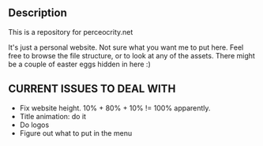 
Description
---
This is a repository for perceocrity.net

It's just a personal website. Not sure what you want me to put here. Feel free to browse the file structure, or to look at any of the assets.  There might be a couple of easter eggs hidden in here :)


CURRENT ISSUES TO DEAL WITH
---
- Fix website height.  10% + 80% + 10% != 100% apparently.
- Title animation: do it
- Do logos
- Figure out what to put in the menu